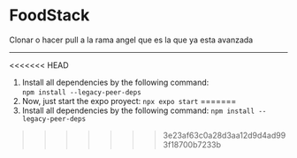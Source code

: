 # FoodStack
Clonar o hacer pull a la rama angel que es la que ya esta avanzada 

---
<<<<<<< HEAD
1. Install all dependencies by the following command:  
`npm install --legacy-peer-deps`
2. Now, just start the expo proyect:
`npx expo start`
=======
1. Install all dependencies by the following command:
`npm install --legacy-peer-deps`

>>>>>>> 3e23af63c0a28d3aa12d9d4ad993f18700b7233b
